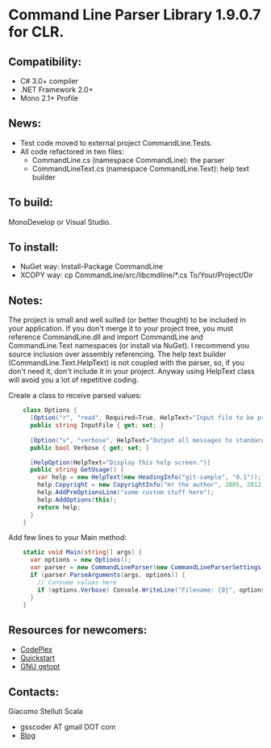 Command Line Parser Library 1.9.0.7 for CLR.
===

Compatibility:
---
  - C# 3.0+ compiler
  - .NET Framework 2.0+
  - Mono 2.1+ Profile

News:
--- 
  - Test code moved to external project CommandLine.Tests.
  - All code refactored in two files:
    - CommandLine.cs (namespace CommandLine): the parser
    - CommandLineText.cs (namespace CommandLine.Text): help text builder

To build:
---
MonoDevelop or Visual Studio.

To install:
---
  - NuGet way: Install-Package CommandLine
  - XCOPY way: cp CommandLine/src/libcmdline/*.cs To/Your/Project/Dir

Notes:
---
The project is small and well suited (or better thought) to be included in your application. If you don't merge it to your project tree, you must reference CommandLine.dll and import CommandLine and CommandLine.Text namespaces (or install via NuGet).
I recommend you source inclusion over assembly referencing.
The help text builder (CommandLine.Text.HelpText) is not coupled with the parser, so, if you don't need it, don't include it in your project.
Anyway using HelpText class will avoid you a lot of repetitive coding.

Create a class to receive parsed values:

```csharp
    class Options {
      [Option("r", "read", Required=True, HelpText="Input file to be processed.")]
      public string InputFile { get; set; }
    
      [Option("v", "verbose", HelpText="Output all messages to standard output.")]
      public bool Verbose { get; set; }

      [HelpOption(HelpText="Display this help screen.")]
      public string GetUsage() {
        var help = new HelpText(new HeadingInfo("git-sample", "0.1"));
        help.Copyright = new CopyrightInfo("mr the author", 2005, 2012);
        help.AddPreOptionsLine("some custom stuff here");
        help.AddOptions(this);
        return help;
      }
    }
```

Add few lines to your Main method:

```csharp
    static void Main(string[] args) {
      var options = new Options();
      var parser = new CommandLineParser(new CommandLineParserSettings(Console.Error));
      if (parser.ParseArguments(args, options)) {
        // Consume values here
        if (options.Verbose) Console.WriteLine("Filename: {0}", options.InputFile);
      }
    }
```

Resources for newcomers:
---
  - [CodePlex](http://commandline.codeplex.com)
  - [Quickstart](http://commandline.codeplex.com/wikipage?title=Quickstart&referringTitle=Documentation)
  - [GNU getopt](http://www.gnu.org/software/libc/manual/html_node/Getopt.html)

Contacts:
---
Giacomo Stelluti Scala
  - gsscoder AT gmail DOT com
  - [Blog](http://gsscoder.blogspot.it)
